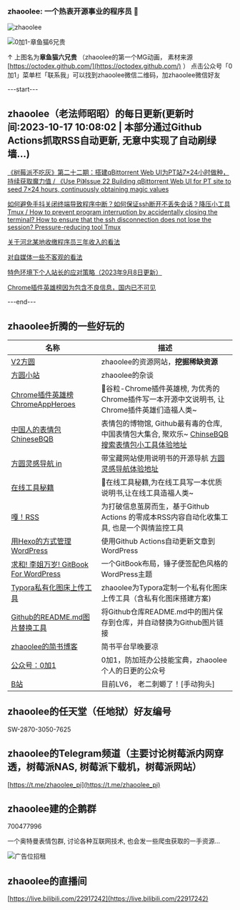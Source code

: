 ### zhaoolee: 一个热衷开源事业的程序员 👋

![zhaoolee](https://github-readme-stats.vercel.app/api?username=zhaoolee&show_icons=true)



![0加1-章鱼猫6兄贵](https://raw.githubusercontent.com/zhaoolee/ChromeAppHeroes/master/README/1621472051345iXBTrJEW.gif)

↑ 上图名为**章鱼猫六兄贵** （zhaoolee的第一个MG动画， 素材来源 [https://octodex.github.com/](https://octodex.github.com/) ） 点击公众号「0加1」菜单栏「联系我」可以找到zhaoolee微信二维码，加zhaoolee微信好友

---start---

## zhaoolee（老法师昭昭）的每日更新(更新时间:2023-10-17 10:08:02 | 本部分通过Github Actions抓取RSS自动更新, 无意中实现了自动刷绿墙...)

[《树莓派不吃灰》第二十二期：搭建qBittorrent Web UI为PT站7×24小时做种，持续获取魔力值 / 《Use Pi》Issue 22 Building qBittorrent Web UI for PT site to seed 7×24 hours, continuously obtaining magic values](https://v2fy.com/p/2023-10-13-17-53-40-qbit/)

[如何避免手抖关闭终端导致程序中断？如何保证ssh断开不丢失会话？降压小工具Tmux / How to prevent program interruption by accidentally closing the terminal? How to ensure that the ssh disconnection does not lose the session? Pressure-reducing tool Tmux](https://v2fy.com/p/2023-09-30-16-23-38-tmux/)

[关于河北某地收缴程序员三年收入的看法](https://v2fy.com/p/2023-09-27-12-28-38-remote-work/)

[对自媒体一些不客观的看法](https://fangyuanxiaozhan.com/p/2023-10-02-07-38-28-self-media/)

[特色环境下个人站长的应对策略（2023年9月8日更新）](https://fangyuanxiaozhan.com/p/2023-09-02-11-28-33-zhaoolee_com/)

[Chrome插件英雄榜因为包含不良信息，国内已不可见](https://fangyuanxiaozhan.com/p/2023-08-31-16-25-59-rm-chromeappheroes/)

---end---


## zhaoolee折腾的一些好玩的

| 名称 |  描述   |
| ---    | --- |
| [V2方圆](https://v2fy.com)  | zhaoolee的资源网站，**挖掘稀缺资源** |
| [方圆小站](https://fangyuanxiaozhan.com)  | zhaoolee的杂谈 |
| [Chrome插件英雄榜 ChromeAppHeroes](https://github.com/zhaoolee/ChromeAppHeroes) | 🌈谷粒-Chrome插件英雄榜, 为优秀的Chrome插件写一本开源中文说明书, 让Chrome插件英雄们造福人类~ |
| [中国人的表情包 ChineseBQB](https://github.com/zhaoolee/ChineseBQB) | 表情包的博物馆, Github最有毒的仓库, 中国表情包大集合, 聚欢乐~ [ChinseBQB搜索表情包小工具体验地址](https://www.v2fy.com/asset/0i/ChineseBQB/) |
| [方圆灵感导航 in](https://github.com/zhaoolee/in) | 带宝藏网站使用说明书的开源导航 [方圆灵感导航体验地址](https://www.v2fy.com/in/) |
| [在线工具秘籍](https://github.com/zhaoolee/OnlineToolsBook) |  🍭在线工具秘籍,为在线工具写一本优质说明书,让在线工具造福人类~ |
| [嘎！RSS](https://github.com/zhaoolee/garss)  |  为打破信息茧房而生，基于Github Actions 的零成本RSS内容自动化收集工具, 也是一个舆情监控工具  |
| [用Hexo的方式管理WordPress](https://github.com/zhaoolee/WordPressXMLRPCTools)  | 使用Github Actions自动更新文章到WordPress  |
| [求和! 李姐万岁! GitBook For WordPress](https://github.com/zhaoolee/gitbook-for-wordpress)  | 一个GitBook布局，锤子便签配色风格的WordPress主题  |
| [Typora私有化图床上传工具](https://github.com/zhaoolee/EasyTypora)  |  zhaoolee为Typora定制一个私有化图床上传工具（含私有化图床搭建方案) |
| [Github的README.md图片替换工具](https://github.com/zhaoolee/replace_readme_md_image) |  将Github仓库README.md中的图片保存到仓库，并自动替换为Github图片链接  |
| [zhaoolee的简书博客](https://www.jianshu.com/u/c5d047065c42) | 简书平台早晚要凉 |
| [公众号：0加1](https://www.v2fy.com/asset/0i/jikemiji/jikemiji-md/public.assets/0add1.png)  |  0加1，防加班办公技能宝典，zhaoolee个人的日更的公众号 |
| [B站](https://space.bilibili.com/9116631)  | 目前LV6， 老二刺螈了！[手动狗头]  |


## zhaoolee的任天堂（任地狱）好友编号

SW-2870-3050-7625

## zhaoolee的Telegram频道（主要讨论树莓派内网穿透，树莓派NAS, 树莓派下载机，树莓派网站）

[https://t.me/zhaoolee_pi](https://t.me/zhaoolee_pi)


## zhaoolee建的企鹅群

700477996





一个奥特曼表情包群, 讨论各种互联网技术, 也会发一些爬虫获取的一手资源...

![广告位招租](https://raw.githubusercontent.com/zhaoolee/ChineseBQB/master/README/zhaoolee-link.png)


## zhaoolee的直播间

[https://live.bilibili.com/22917242](https://live.bilibili.com/22917242)



